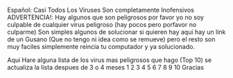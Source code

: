
Español:
 Casi Todos Los Viruses Son completamente Inofensivos 
ADVERTENCIA!: Hay algunos que son peligrosos por favor yo no soy culpable de cualquier virus peligroso (hay pocos pero porfavor no culparme) 
Son simples algunos de solucionar si quieren hay aqui hay un link de un Gusano (Que no tengo ni idea como se remueve) pero el resto son muy faciles simplemente reincia tu computador y ya solucionado.

Aqui Hare alguna lista de los virus mas peligrosos que hago (Top 10) se actualiza la lista despues de 3 o 4 meses
1
2
3
4
5
6
7
8
9
10
Gracias
